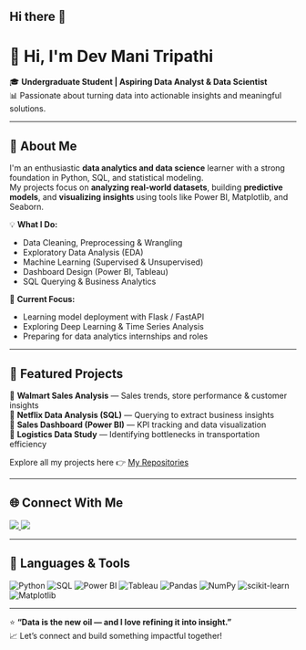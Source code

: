 ## Hi there 👋

<!--
**Dmtripathi121/Dmtripathi121** is a ✨ _special_ ✨ repository because its `README.md` (this file) appears on your GitHub profile.

Here are some ideas to get you started:

- 🔭 I’m currently working on ...
- 🌱 I’m currently learning ...
- 👯 I’m looking to collaborate on ...
- 🤔 I’m looking for help with ...
- 💬 Ask me about ...
- 📫 How to reach me: ...
- 😄 Pronouns: ...
- ⚡ Fun fact: ...
-->
# 👋 Hi, I'm Dev Mani Tripathi

🎓 **Undergraduate Student | Aspiring Data Analyst & Data Scientist**  
📊 Passionate about turning data into actionable insights and meaningful solutions.

---

## 🚀 About Me

I'm an enthusiastic **data analytics and data science** learner with a strong foundation in Python, SQL, and statistical modeling.  
My projects focus on **analyzing real-world datasets**, building **predictive models**, and **visualizing insights** using tools like Power BI, Matplotlib, and Seaborn.

💡 **What I Do:**
- Data Cleaning, Preprocessing & Wrangling  
- Exploratory Data Analysis (EDA)  
- Machine Learning (Supervised & Unsupervised)  
- Dashboard Design (Power BI, Tableau)  
- SQL Querying & Business Analytics  

📘 **Current Focus:**
- Learning model deployment with Flask / FastAPI  
- Exploring Deep Learning & Time Series Analysis  
- Preparing for data analytics internships and roles  

---

## 📂 Featured Projects

🔹 **Walmart Sales Analysis** — Sales trends, store performance & customer insights  
🔹 **Netflix Data Analysis (SQL)** — Querying to extract business insights  
🔹 **Sales Dashboard (Power BI)** — KPI tracking and data visualization  
🔹 **Logistics Data Study** — Identifying bottlenecks in transportation efficiency  

Explore all my projects here 👉 [My Repositories](https://github.com/Dmtripathi121?tab=repositories)

---

## 🌐 Connect With Me

<p align="left">
  <a href="https://www.linkedin.com/in/dev-mani-tripathi-70221227b/" target="_blank">
    <img src="https://img.shields.io/badge/LinkedIn-0077B5?style=for-the-badge&logo=linkedin&logoColor=white"/>
  </a>
  <a href="mailto:devmanitripathi10@gmail.com" target="_blank">
    <img src="https://img.shields.io/badge/Gmail-D14836?style=for-the-badge&logo=gmail&logoColor=white"/>
  </a>
</p>

---

## 🧠 Languages & Tools

![Python](https://img.shields.io/badge/Python-3776AB?style=for-the-badge&logo=python&logoColor=white)
![SQL](https://img.shields.io/badge/SQL-003B57?style=for-the-badge&logo=sqlite&logoColor=white)
![Power BI](https://img.shields.io/badge/PowerBI-F2C811?style=for-the-badge&logo=powerbi&logoColor=black)
![Tableau](https://img.shields.io/badge/Tableau-E97627?style=for-the-badge&logo=tableau&logoColor=white)
![Pandas](https://img.shields.io/badge/Pandas-150458?style=for-the-badge&logo=pandas&logoColor=white)
![NumPy](https://img.shields.io/badge/NumPy-013243?style=for-the-badge&logo=numpy&logoColor=white)
![scikit-learn](https://img.shields.io/badge/scikit--learn-F7931E?style=for-the-badge&logo=scikitlearn&logoColor=white)
![Matplotlib](https://img.shields.io/badge/Matplotlib-11557c?style=for-the-badge&logo=plotly&logoColor=white)

---

⭐ **“Data is the new oil — and I love refining it into insight.”**  
📈 Let’s connect and build something impactful together!


